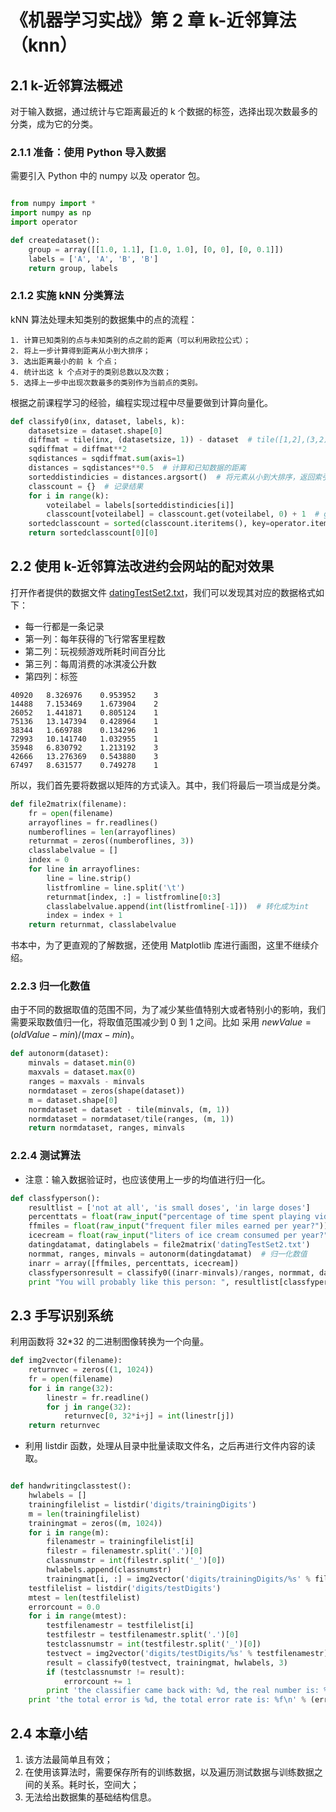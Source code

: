 # 《机器学习实战》第 2 章 k-近邻算法（knn）

## 2.1 k-近邻算法概述

对于输入数据，通过统计与它距离最近的 k 个数据的标签，选择出现次数最多的分类，成为它的分类。

### 2.1.1 准备：使用 Python 导入数据

需要引入 Python 中的 numpy 以及 operator 包。

```python

from numpy import *
import numpy as np
import operator

def createdataset():
    group = array([[1.0, 1.1], [1.0, 1.0], [0, 0], [0, 0.1]])
    labels = ['A', 'A', 'B', 'B']
    return group, labels
```

### 2.1.2 实施 kNN 分类算法

kNN 算法处理未知类别的数据集中的点的流程：

    1. 计算已知类别的点与未知类别的点之前的距离（可以利用欧拉公式）；
    2. 将上一步计算得到距离从小到大排序；
    3. 选出距离最小的前 k 个点；
    4. 统计出这 k 个点对于的类别总数以及次数；
    5. 选择上一步中出现次数最多的类别作为当前点的类别。

根据之前课程学习的经验，编程实现过程中尽量要做到计算向量化。

```python
def classify0(inx, dataset, labels, k):
    datasetsize = dataset.shape[0]
    diffmat = tile(inx, (datasetsize, 1)) - dataset  # tile([1,2],(3,2))==>[[1, 2, 1, 2], [1, 2, 1, 2], [1, 2, 1, 2]]
    sqdiffmat = diffmat**2
    sqdistances = sqdiffmat.sum(axis=1)
    distances = sqdistances**0.5  # 计算和已知数据的距离
    sorteddistindicies = distances.argsort()  # 将元素从小到大排序，返回索引的序列
    classcount = {}  # 记录结果
    for i in range(k):
        voteilabel = labels[sorteddistindicies[i]]
        classcount[voteilabel] = classcount.get(voteilabel, 0) + 1  # get(key, default) 返回value，不存在时返回 default
    sortedclasscount = sorted(classcount.iteritems(), key=operator.itemgetter(1), reverse=True)  # 取 value 值排序
    return sortedclasscount[0][0]
```

## 2.2 使用 k-近邻算法改进约会网站的配对效果

打开作者提供的数据文件 [datingTestSet2.txt](./datingTestSet2.txt)，我们可以发现其对应的数据格式如下：

- 每一行都是一条记录
- 第一列：每年获得的飞行常客里程数
- 第二列：玩视频游戏所耗时间百分比
- 第三列：每周消费的冰淇凌公升数
- 第四列：标签

```
40920	8.326976	0.953952	3
14488	7.153469	1.673904	2
26052	1.441871	0.805124	1
75136	13.147394	0.428964	1
38344	1.669788	0.134296	1
72993	10.141740	1.032955	1
35948	6.830792	1.213192	3
42666	13.276369	0.543880	3
67497	8.631577	0.749278	1
```

所以，我们首先要将数据以矩阵的方式读入。其中，我们将最后一项当成是分类。

```python
def file2matrix(filename):
    fr = open(filename)
    arrayoflines = fr.readlines()
    numberoflines = len(arrayoflines)
    returnmat = zeros((numberoflines, 3))
    classlabelvalue = []
    index = 0
    for line in arrayoflines:
        line = line.strip()
        listfromline = line.split('\t')
        returnmat[index, :] = listfromline[0:3]
        classlabelvalue.append(int(listfromline[-1]))  # 转化成为int
        index = index + 1
    return returnmat, classlabelvalue
```

书本中，为了更直观的了解数据，还使用 Matplotlib 库进行画图，这里不继续介绍。

### 2.2.3 归一化数值

由于不同的数据取值的范围不同，为了减少某些值特别大或者特别小的影响，我们需要采取数值归一化，将取值范围减少到 0 到 1 之间。比如 采用 ${newValue = (oldValue-min)/(max-min)}$。

```python
def autonorm(dataset):
    minvals = dataset.min(0)
    maxvals = dataset.max(0)
    ranges = maxvals - minvals
    normdataset = zeros(shape(dataset))
    m = dataset.shape[0]
    normdataset = dataset - tile(minvals, (m, 1))
    normdataset = normdataset/tile(ranges, (m, 1))
    return normdataset, ranges, minvals
```

### 2.2.4 测试算法

- 注意：输入数据验证时，也应该使用上一步的均值进行归一化。
```python
def classfyperson():
    resultlist = ['not at all', 'is small doses', 'in large doses']
    percenttats = float(raw_input("percentage of time spent playing video games ?"))
    ffmiles = float(raw_input("frequent filer miles earned per year?"))
    icecream = float(raw_input("liters of ice cream consumed per year?"))
    datingdatamat, datinglabels = file2matrix('datingTestSet2.txt')
    normmat, ranges, minvals = autonorm(datingdatamat)  # 归一化数值
    inarr = array([ffmiles, percenttats, icecream])
    classfypersonresult = classify0((inarr-minvals)/ranges, normmat, datinglabels, 3)
    print "You will probably like this person: ", resultlist[classfypersonresult - 1]
```

## 2.3 手写识别系统

利用函数将 32*32 的二进制图像转换为一个向量。

```python
def img2vector(filename):
    returnvec = zeros((1, 1024))
    fr = open(filename)
    for i in range(32):
        linestr = fr.readline()
        for j in range(32):
            returnvec[0, 32*i+j] = int(linestr[j])
    return returnvec
```


- 利用 listdir 函数，处理从目录中批量读取文件名，之后再进行文件内容的读取。

```python

def handwritingclasstest():
    hwlabels = []
    trainingfilelist = listdir('digits/trainingDigits')
    m = len(trainingfilelist)
    trainingmat = zeros((m, 1024))
    for i in range(m):
        filenamestr = trainingfilelist[i]
        filestr = filenamestr.split('.')[0]
        classnumstr = int(filestr.split('_')[0])
        hwlabels.append(classnumstr)
        trainingmat[i, :] = img2vector('digits/trainingDigits/%s' % filenamestr)
    testfilelist = listdir('digits/testDigits')
    mtest = len(testfilelist)
    errorcount = 0.0
    for i in range(mtest):
        testfilenamestr = testfilelist[i]
        testfilestr = testfilenamestr.split('.')[0]
        testclassnumstr = int(testfilestr.split('_')[0])
        testvect = img2vector('digits/testDigits/%s' % testfilenamestr)
        result = classify0(testvect, trainingmat, hwlabels, 3)
        if (testclassnumstr != result):
            errorcount += 1
        print 'the classifier came back with: %d, the real number is: %d.\n' % (result, testclassnumstr)
    print 'the total error is %d, the total error rate is: %f\n' % (errorcount, errorcount/float(mtest))
```


## 2.4 本章小结

1. 该方法最简单且有效；
2. 在使用该算法时，需要保存所有的训练数据，以及遍历测试数据与训练数据之间的关系。耗时长，空间大；
3. 无法给出数据集的基础结构信息。


